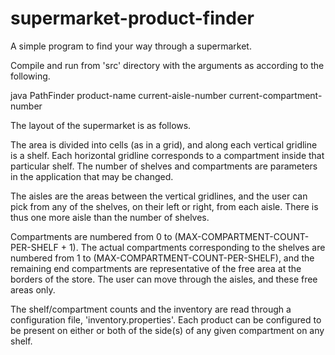 # supermarket-product-finder

A simple program to find your way through a supermarket.

Compile and run from 'src' directory with the arguments as according to the following.

java PathFinder product-name current-aisle-number current-compartment-number

The layout of the supermarket is as follows.

The area is divided into cells (as in a grid), and along each vertical gridline is a shelf. Each horizontal gridline corresponds to a compartment inside that particular shelf. The number of shelves and compartments are parameters in the application that may be changed.

The aisles are the areas between the vertical gridlines, and the user can pick from any of the shelves, on their left or right, from each aisle. There is thus one more aisle than the number of shelves.

Compartments are numbered from 0 to (MAX-COMPARTMENT-COUNT-PER-SHELF + 1). The actual compartments corresponding to the shelves are numbered from 1 to (MAX-COMPARTMENT-COUNT-PER-SHELF), and the remaining end compartments are representative of the free area at the borders of the store. The user can move through the aisles, and these free areas only.

The shelf/compartment counts and the inventory are read through a configuration file, 'inventory.properties'. Each product can be configured to be present on either or both of the side(s) of any given compartment on any shelf.
